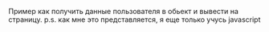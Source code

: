 Пример как получить данные пользователя в обьект и вывести на страницу. p.s. как мне это представляется, я еще только учусь javascript
